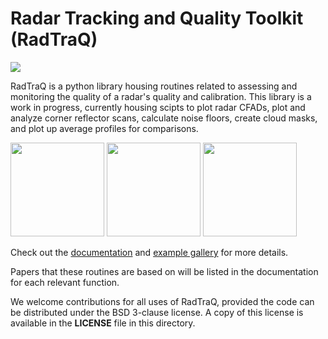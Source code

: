 Radar Tracking and Quality Toolkit (RadTraQ)
============================================

![](https://github.com/ARM-Development/RadTraQ/workflows/RadTRAQ/badge.svg)

RadTraQ is a python library housing routines related to assessing and monitoring the quality of a radar's quality and calibration. This library is a work in progress, currently housing scipts to plot radar CFADs, plot and analyze corner reflector scans, calculate noise floors, create cloud masks, and plot up average profiles for comparisons.  

<img src="https://arm-development.github.io/RadTraQ/build/html/_images/sphx_glr_plot_corner_reflector_raster_001.png" height="150"> <img src="https://arm-development.github.io/RadTraQ/build/html/_images/sphx_glr_plot_cloud_mask_001.png" height="150"> <img src="https://arm-development.github.io/RadTraQ/build/html/_images/sphx_glr_plot_mask_vpt_001.png" height="150">

Check out the [documentation](https://arm-development.github.io/RadTraQ/build/html/index.html) and [example gallery](https://arm-development.github.io/RadTraQ/build/html/source/auto_examples/index.html) for more details.

Papers that these routines are based on will be listed in the documentation for each relevant function.

We welcome contributions for all uses of RadTraQ, provided the code can be
distributed under the BSD 3-clause license. A copy of this license is
available in the **LICENSE** file in this directory.
